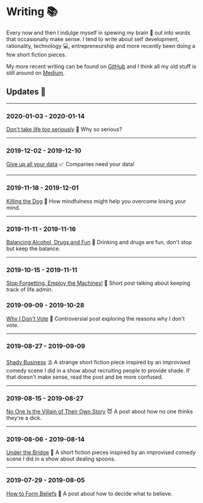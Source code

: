# Writing 📚

Every now and then I indulge myself in spewing my brain 🧠 out into words that occasionally make sense. I tend to write about self development, rationality, technology 💻, entrepreneurship and more recently been doing a few short fiction pieces.

My more recent writing can be found on [GitHub](https://github.com/cajacko/writing) and I think all my old stuff is still around on [Medium](https://medium.com/@CharlieAJackson).

## Updates 🔼

---

### 2020-01-03 - 2020-01-14

[Don't take life too seriously](https://github.com/cajacko/writing/blob/master/writing/serious.md) 🤪 Why so serious?

---

### 2019-12-02 - 2019-12-10

[Give up all your data](https://github.com/cajacko/writing/blob/master/writing/privacy.md) 📈 Companies need your data!

---

### 2019-11-18 - 2019-12-01

[Killing the Dog](https://github.com/cajacko/writing/blob/master/writing/kill-the-dog.md) 🐶 How mindfulness might help you overcome losing your mind.

---

### 2019-11-11 - 2019-11-16

[Balancing Alcohol, Drugs and Fun](https://github.com/cajacko/writing/blob/master/writing/alcohol-drugs.md) 🍻 Drinking and drugs are fun, don't stop but keep the balance.

---

### 2019-10-15 - 2019-11-11

[Stop Forgetting, Employ the Machines!](https://github.com/cajacko/writing/blob/master/writing/forgetting.md) 🤖 Short post talking about keeping track of life admin.

### 2019-09-09 - 2019-10-28

[Why I Don't Vote](https://github.com/cajacko/writing/blob/master/writing/no-voting.md) 🚫 Controversial post exploring the reasons why I don't vote.

---

### 2019-08-27 - 2019-09-09

[Shady Business](https://github.com/cajacko/writing/blob/master/writing/shady-business.md) ⛱ A strange short fiction piece inspired by an improvised comedy scene I did in a show about recruiting people to provide shade. If that doesn't make sense, read the post and be more confused.

---

### 2019-08-15 - 2019-08-27

[No One Is the Villain of Their Own Story](https://github.com/cajacko/writing/blob/master/writing/no-villains.md) 😈 A post about how no one thinks they're a dick.

---

### 2019-08-06 - 2019-08-14

[Under the Bridge](https://github.com/cajacko/writing/blob/master/writing/under-the-bridge.md) 🌉 A short fiction pieces inspired by an improvised comedy scene I did in a show about dealing spoons.

---

### 2019-07-29 - 2019-08-05

[How to Form Beliefs](https://github.com/cajacko/writing/blob/master/writing/forming-beliefs.md) 🤔 A post about how to decide what to believe.
